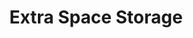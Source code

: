 ---
title: "Extra Space Storage"
url: /peoria/extra-space-storage-north-95th-avenue/
shop: Mieten
---